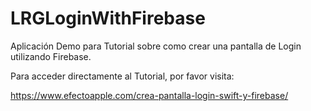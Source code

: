 # LRGLoginWithFirebase

Aplicación Demo para Tutorial sobre como crear una pantalla de Login utilizando Firebase.

Para acceder directamente al Tutorial, por favor visita:

https://www.efectoapple.com/crea-pantalla-login-swift-y-firebase/
